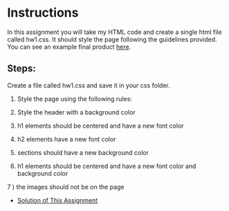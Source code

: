 # Instructions
In this assignment you will take my HTML code and create a single html file called hw1.css.  It should style the page following the guidelines provided.  You can see an example final product <a href="http://www.intro-webdesign.com/CSS/assignment-1/index.jpg">here</a>. 

## Steps:

Create a file called hw1.css and save it in your css folder. 

1) Style the page using the following rules: 

2) Style the header with a background color 

3) h1 elements should be centered and have a new font color 

4) h2 elements have a new font color 

5) sections should have a new background color 

6) h1 elements should be centered and have a new font color and background color 

7 ) the images should not be on the page 


- [Solution of This Assignment](https://lasycoder.github.io/Web-Design-for-Everybody/Introduction-to-CSS3/Week-1/)